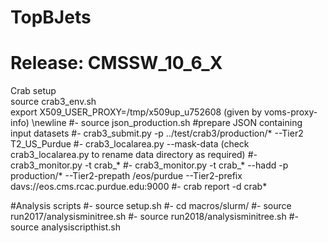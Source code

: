 # TopBJets

# Release: CMSSW_10_6_X

Crab setup\
source crab3_env.sh\
export X509_USER_PROXY=/tmp/x509up_u752608 (given by voms-proxy-info) \newline
#- source json_production.sh #prepare JSON containing input datasets
#- crab3_submit.py -p ../test/crab3/production/* --Tier2 T2_US_Purdue
#- crab3_localarea.py --mask-data (check crab3_localarea.py to rename data directory as required)
#- crab3_monitor.py -t crab_*
#- crab3_monitor.py -t crab_* --hadd -p production/* --Tier2-prepath /eos/purdue --Tier2-prefix davs://eos.cms.rcac.purdue.edu:9000
#- crab report -d crab*

#Analysis scripts
#- source setup.sh 
#- cd macros/slurm/
#- source run2017/analysisminitree.sh
#- source run2018/analysisminitree.sh
#- source analysiscripthist.sh
